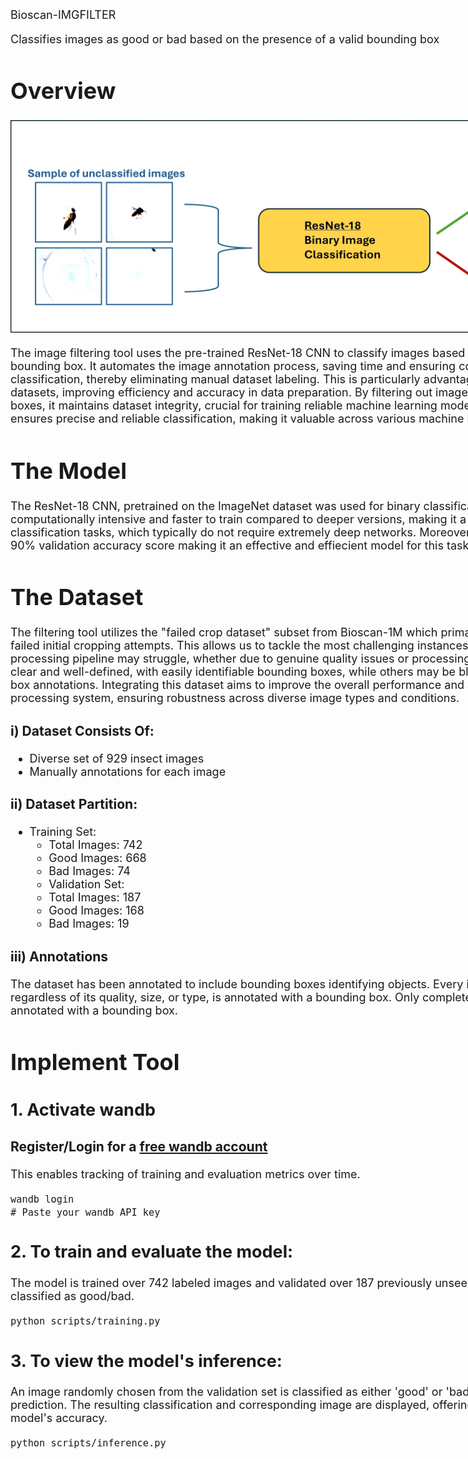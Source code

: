 <div style="width: 1000px; font-size: 18px;"

# Bioscan-IMGFILTER
Classifies images as good or bad based on the presence of a valid bounding box

# Overview


![Overview](./images/overview.png)

The image filtering tool uses the pre-trained ResNet-18 CNN to classify images based on the presence of a valid bounding box. It automates the image annotation process, saving time and ensuring consistent, standardized classification, thereby eliminating manual dataset labeling. This is particularly advantageous for large-scale image datasets, improving efficiency and accuracy in data preparation. By filtering out images without valid bounding boxes, it maintains dataset integrity, crucial for training reliable machine learning models. ResNet-18’s robustness ensures precise and reliable classification, making it valuable across various machine learning workflows.


# The Model 

The ResNet-18 CNN, pretrained on the ImageNet dataset was used for binary classification. ResNet-18 is less computationally intensive and faster to train compared to deeper versions, making it a suitable choice for binary classification tasks, which typically do not require extremely deep networks. Moreover, it reports a 91% training and 90% validation accuracy score making it an effective and effiecient model for this task. 


# The Dataset
 
The filtering tool utilizes the "failed crop dataset" subset from Bioscan-1M which primarily consists of images that failed initial cropping attempts. This allows us to tackle the most challenging instances where our current image processing pipeline may struggle, whether due to genuine quality issues or processing failures. Some images are clear and well-defined, with easily identifiable bounding boxes, while others may be blurry or lack adequate bounding box annotations. Integrating this dataset aims to improve the overall performance and accuracy of our image processing system, ensuring robustness across diverse image types and conditions.

### i) Dataset Consists Of:
- Diverse set of 929 insect images
- Manually annotations for each image

### ii) Dataset Partition:
  - Training Set:
    - Total Images: 742
    - Good Images: 668
    - Bad Images: 74
    - Validation Set:
    - Total Images: 187
    - Good Images: 168
    - Bad Images: 19

### iii) Annotations 
The dataset has been annotated to include bounding boxes identifying objects. Every image containing any object, regardless of its quality, size, or type, is annotated with a bounding box. Only completely empty dish images are not annotated with a bounding box.

# Implement Tool

## 1. Activate wandb
### Register/Login for a [free wandb account](https://wandb.ai/site)
This enables tracking of training and evaluation metrics over time.
```shell
wandb login
# Paste your wandb API key
```

## 2. To train and evaluate the model:
The model is trained over 742 labeled images and validated over 187 previously unseen images that have been classified as good/bad. 
```
python scripts/training.py
```

## 3. To view the model's inference:
An image randomly chosen from the validation set is classified as either 'good' or 'bad' based on the model's prediction. The resulting classification and corresponding image are displayed, offering visual confirmation of the model's accuracy.
```
python scripts/inference.py
```

</div>
